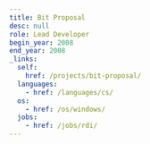 ```yaml
---
title: Bit Proposal
desc: null
role: Lead Developer
begin_year: 2008
end_year: 2008
_links:
  self:
    href: /projects/bit-proposal/
  languages:
    - href: /languages/cs/
  os:
    - href: /os/windows/
  jobs:
    - href: /jobs/rdi/
---
```

